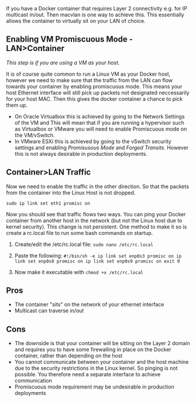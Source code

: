 If you have a Docker container that requires Layer 2 connectivity e.g. for IP multicast in/out. Then macvlan is one way to achieve this. This essentially allows the container to virtually sit on your LAN of choice.




## Enabling VM Promiscuous Mode - LAN>Container
_This step is if you are using a VM as your host._

It is of course quite common to run a Linux VM as your Docker host, however we need to make sure that the traffic from the LAN can flow towards your container by enabling promiscuous mode. This means your host Ethernet interface will still pick up packets not designated neccessarily for your host MAC. Then this gives the docker container a chance to pick them up.

- On Oracle Virtualbox this is achieved by going to the Network Settings of the VM and This will mean that if you are running a hypervisor such as Virtualbox or VMware you will need to enable Promiscuous mode on the VM/vSwitch.
- In VMware ESXi this is achieved by going to the vSwitch security settings and enabling *Promisusous Mode* and *Forged Transits*. However this is not always desirable in production deployments.


## Container>LAN Traffic
Now we need to enable the traffic in the other direction. So that the packets from the container into the Linux Host is not dropped.

`sudo ip link set eth1 promisc on`

Now you should see that traffic flows two ways. You can ping your Docker container from another host in the network (but not the Linux host due to kernel security). This change is not persistent. One method to make it so is create a rc.local file to run some bash commands on startup.

1.	Create/edit the /etc/rc.local file:
`sudo nano /etc/rc.local`

2.	Paste the following:
`#!/bin/sh -e
ip link set enp0s3 promisc on
ip link set enp0s8 promisc on
ip link set enp0s9 promisc on
        exit 0`

3.	Now make it executable with
`chmod +x /etc/rc.local`


## Pros
- The container "sits" on the network of your ethernet interface
- Multicast can traverse in/out

## Cons
- The downside is that your container will be sitting on the Layer 2 domain and requires you to have some firewalling in place on the Docker container, rather than depending on the host
- You cannot communicate between your container and the host machine due to the security restrictions in the Linux kernel. So pinging is not possible. You therefore need a separate interface to achieve communication
- Promiscuous mode requirement may be undesirable in production deployments


